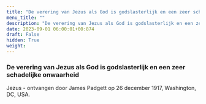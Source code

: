 ```yaml
---
title: "De verering van Jezus als God is godslasterlijk en een zeer schadelijke onwaarheid"
menu_title: ""
description: "De verering van Jezus als God is godslasterlijk en een zeer schadelijke onwaarheid"
date: 2023-09-01 06:00:01+00:874
draft: False
hidden: True
weight:
---
```

### De verering van Jezus als God is godslasterlijk en een zeer schadelijke onwaarheid

Jezus - ontvangen door James Padgett op 26 december 1917, Washington, DC, USA.
